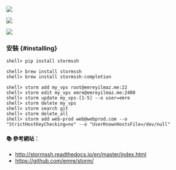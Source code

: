 ![](https://camo.githubusercontent.com/8594e925d6bba1f3a52de49f9b47d044e53ccb8b/68747470733a2f2f7261772e6769746875622e636f6d2f656d72652f73746f726d2f6d61737465722f7265736f75726365732f6c6f676f732f73746f726d2d6c6f676f2e706e67)

![](https://raw.github.com/emre/storm/master/resources/screenshot.png)

![](https://camo.githubusercontent.com/d7f0270766047695d9c163ea190224a6b8fec09a/687474703a2f2f692e696d6775722e636f6d2f7756746e5778782e706e67)

### 安裝 {#installing}

```console
shell> pip install stormssh

shell> brew install stormssh
shell> brew install stormssh-completion
```

```console
shell> storm add my_vps root@emreyilmaz.me:22
shell> storm edit my_vps emre@emreyilmaz.me:2400
shell> storm update my_vps-[1-5] --o user=emre
shell> storm delete my_vps
shell> storm search git
shell> storm delete_all
shell> storm add web-prod web@webprod.com --o "StrictHostKeyChecking=no" --o "UserKnownHostsFile=/dev/null"
```


#### :books: 參考網站：
- http://stormssh.readthedocs.io/en/master/index.html
- https://github.com/emre/storm/

